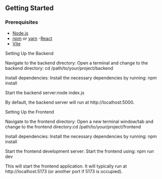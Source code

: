 
## Getting Started

### Prerequisites
- [Node.js](https://nodejs.org/)
- [npm](https://www.npmjs.com/) or [yarn](https://yarnpkg.com/)
-[React](https://reactjs.org/)
- [Vite](https://vitejs.dev/)

 
Setting Up the Backend

Navigate to the backend directory: Open a terminal and change to the backend directory: cd /path/to/your/project/backend

Install dependencies: Install the necessary dependencies by running: npm install

Start the backend server:node index.js

By default, the backend server will run at http://localhost:5000.


Setting Up the Frontend

Navigate to the frontend directory: Open a new terminal window/tab and change to the frontend directory:cd /path/to/your/project/frontend

Install dependencies: Install the necessary dependencies by running: npm install

Start the frontend development server: Start the frontend using: npm run dev

This will start the frontend application. It will typically run at http://localhost:5173 (or another port if 5173 is occupied).


